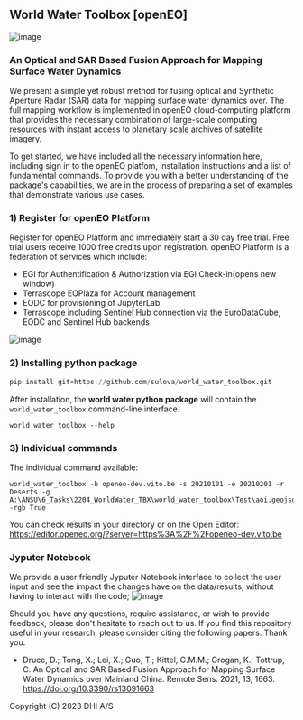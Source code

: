 ##  World Water Toolbox [openEO]


![image](https://github.com/DHI-GRAS/worldwater-toolbox/assets/44543964/5537ddfb-06d6-4d7d-98b6-c4e4401a7019)



### An Optical and SAR Based Fusion Approach for Mapping Surface Water Dynamics 

We present a simple yet robust method for fusing optical and Synthetic Aperture Radar (SAR) data for mapping surface water dynamics over. The full mapping workflow is implemented in openEO cloud-computing platform that provides the necessary combination of large-scale computing resources with instant access to planetary scale archives of satellite imagery.

To get started, we have included all the necessary information here, including sign in to the openEO platfom,  installation instructions and a list of fundamental commands. To provide you with a better understanding of the package's capabilities, we are in the process of preparing a set of examples that demonstrate various use cases. 


### 1) Register for openEO Platform 
Register for openEO Platform and immediately start a 30 day free trial. Free trial users receive 1000 free credits upon registration. openEO Platform is a federation of services which include:
- EGI for Authentification & Authorization via EGI Check-in(opens new window)
- Terrascope EOPlaza for Account management
- EODC for provisioning of JupyterLab
- Terrascope including Sentinel Hub connection via the EuroDataCube, EODC and Sentinel Hub backends

![image](https://github.com/DHI-GRAS/worldwater-toolbox/assets/44543964/1d83ede8-886e-4592-b98a-b4bbb9ccbab5)

### 2) Installing python package

```python
pip install git+https://github.com/sulova/world_water_toolbox.git

```

After installation, the **world water python package** will contain the `world_water_toolbox` command-line interface.
```
world_water_toolbox --help
```
### 3) Individual commands

The individual command available:
```
world_water_toolbox -b openeo-dev.vito.be -s 20210101 -e 20210201 -r Deserts -g A:\ANSU\6_Tasks\2204_WorldWater_TBX\world_water_toolbox\Test\aoi.geojson -rgb True
```


You can check results in your directory or on the Open Editor: https://editor.openeo.org/?server=https%3A%2F%2Fopeneo-dev.vito.be

### Jyputer Notebook 
We provide a user friendly Jyputer Notebook interface to collect the user input and see the impact the changes have on the data/results, without having to interact with the code;
![image](https://github.com/DHI-GRAS/worldwater-toolbox/assets/44543964/cbd1c03e-ca0f-4218-add8-d219da1e3ca0)


Should you have any questions, require assistance, or wish to provide feedback, please don't hesitate to reach out to us. 
If you find this repository useful in your research, please consider citing the following papers. Thank you.

- Druce, D.; Tong, X.; Lei, X.; Guo, T.; Kittel, C.M.M.; Grogan, K.; Tottrup, C. An Optical and SAR Based Fusion Approach for Mapping Surface Water Dynamics over Mainland China. Remote Sens. 2021, 13, 1663. https://doi.org/10.3390/rs13091663

 
Copyright (C) 2023 DHI A/S

